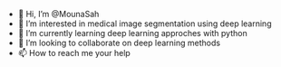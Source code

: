 - 👋 Hi, I’m @MounaSah
- 👀 I’m interested in medical image segmentation using deep learning
- 🌱 I’m currently learning deep learning approches with python
- 💞️ I’m looking to collaborate on deep learning methods
- 📫 How to reach me your help

<!---
MounaSah/MounaSah is a ✨ special ✨ repository because its `README.md` (this file) appears on your GitHub profile.
You can click the Preview link to take a look at your changes.
--->
